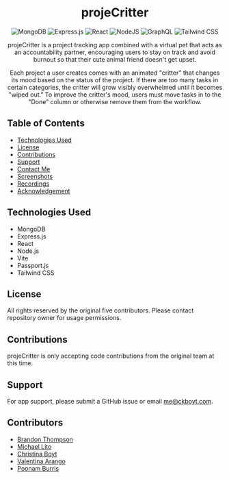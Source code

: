 <div align="center">

# projeCritter

![MongoDB](https://img.shields.io/badge/MongoDB-%234ea94b.svg?style=for-the-badge&logo=mongodb&logoColor=white) ![Express.js](https://img.shields.io/badge/express.js-%23404d59.svg?style=for-the-badge&logo=express&logoColor=%2361DAFB) ![React](https://img.shields.io/badge/react-%2320232a.svg?style=for-the-badge&logo=react&logoColor=%2361DAFB) ![NodeJS](https://img.shields.io/badge/node.js-6DA55F?style=for-the-badge&logo=node.js&logoColor=white) ![GraphQL](https://img.shields.io/badge/-GraphQL-E10098?style=for-the-badge&logo=graphql&logoColor=white) ![Tailwind CSS](https://img.shields.io/badge/tailwindcss-%2338B2AC.svg?style=for-the-badge&logo=tailwind-css&logoColor=white)

projeCritter is a project tracking app combined with a virtual pet that acts as an accountability partner, encouraging users to stay on track and avoid burnout so that their cute animal friend doesn't get upset.

Each project a user creates comes with an animated "critter" that changes its mood based on the status of the project. If there are too many tasks in certain categories, the critter will grow visibly overwhelmed until it becomes "wiped out." To improve the critter's mood, users must move tasks in to the "Done" column or otherwise remove them from the workflow.

</div>

## Table of Contents

- [Technologies Used](#TechnologiesUsed)
- [License](#License)
- [Contributions](#Contributions)
- [Support](#Support)
- [Contact Me](#ContactMe)
- [Screenshots](#Screenshots)
- [Recordings](#Recordings)
- [Acknowledgement](#Acknowledgement)

## Technologies Used

- MongoDB
- Express.js
- React
- Node.js
- Vite
- Passport.js
- Tailwind CSS

## License

All rights reserved by the original five contributors. Please contact repository owner for usage permissions.

## Contributions

projeCritter is only accepting code contributions from the original team at this time.

## Support

For app support, please submit a GitHub issue or email [me@ckboyt.com](me@ckboyt.com).

## Contributors

- [Brandon Thompson](https://github.com/BJThompson12)
- [Michael Lito](https://github.com/Micklitodev)
- [Christina Boyt](https://github.com/CKBoytGT)
- [Valentina Arango](https://github.com/Valentinaaranggo)
- [Poonam Burris](https://github.com/PoonamBurris)
